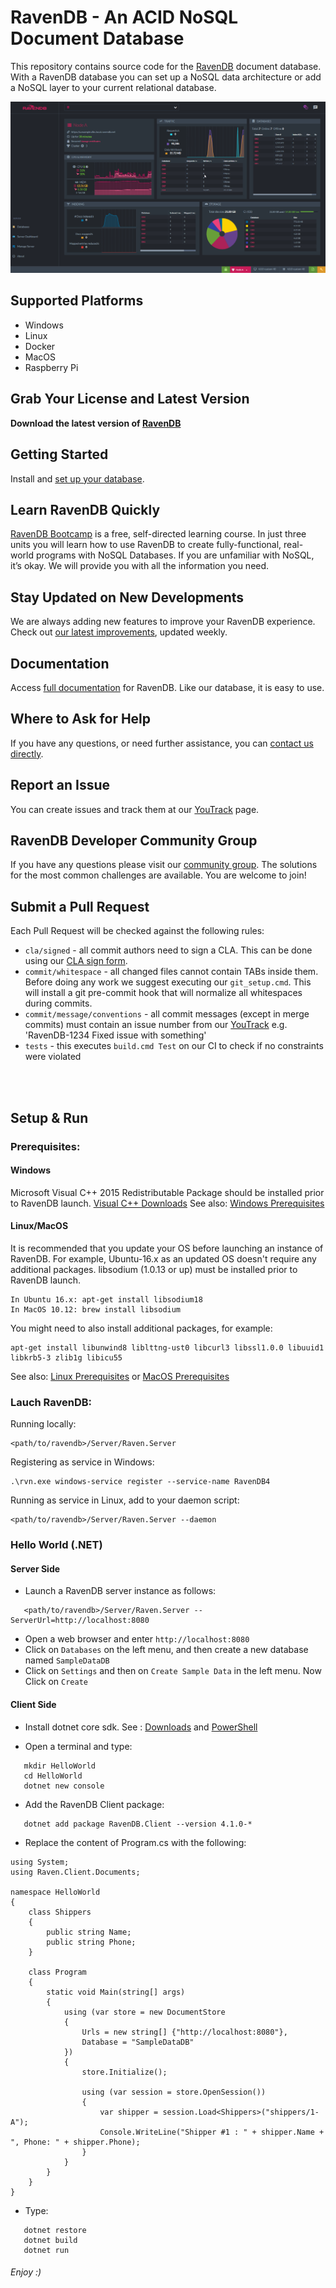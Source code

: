 # RavenDB - An ACID NoSQL Document Database
This repository contains source code for the [RavenDB](https://ravendb.net/) document database. With a RavenDB database you can set up a NoSQL data architecture or add a NoSQL layer to your current relational database.

![RavenDb Studio](docs/readmeScreenshot.png)

## Supported Platforms
- Windows
- Linux
- Docker
- MacOS
- Raspberry Pi

## Grab Your License and Latest Version
**Download the latest version of [RavenDB](https://ravendb.net/downloads#server/dev)**

## Getting Started
Install and [set up your database](https://ravendb.net/docs/article-page/latest/csharp/start/getting-started).

## Learn RavenDB Quickly
[RavenDB Bootcamp](https://ravendb.net/learn) is a free, self-directed learning course. In just three units you will learn how to use RavenDB to create fully-functional, real-world programs with NoSQL Databases. If you are unfamiliar with NoSQL, it’s okay. We will provide you with all the information you need.

## Stay Updated on New Developments
We are always adding new features to improve your RavenDB experience. Check out [our latest improvements](https://ravendb.net/docs/article-page/latest/csharp/start/whats-new), updated weekly.

## Documentation
Access [full documentation](https://ravendb.net/docs/article-page/latest/csharp) for RavenDB. Like our database, it is easy to use.

## Where to Ask for Help
If you have any questions, or need further assistance, you can [contact us directly](https://ravendb.net/contact).

## Report an Issue
You can create issues and track them at our [YouTrack](http://issues.hibernatingrhinos.com/) page.

## RavenDB Developer Community Group
If you have any questions please visit our [community group](http://groups.google.com/group/ravendb/). The solutions for the most common challenges are available. You are welcome to join!

## Submit a Pull Request
Each Pull Request will be checked against the following rules:

- `cla/signed` - all commit authors need to sign a CLA. This can be done using our [CLA sign form](http://ravendb.net/contributors/cla/sign).
- `commit/whitespace` - all changed files cannot contain TABs inside them. Before doing any work we suggest executing our `git_setup.cmd`. This will install a git pre-commit hook that will normalize all whitespaces during commits.
- `commit/message/conventions` - all commit messages (except in merge commits) must contain an issue number from our [YouTrack](http://issues.hibernatingrhinos.com) e.g. 'RavenDB-1234 Fixed issue with something'
- `tests` - this executes `build.cmd Test` on our CI to check if no constraints were violated

 <br><br>

## Setup & Run
### Prerequisites:

#### Windows
Microsoft Visual C++ 2015 Redistributable Package should be installed prior to RavenDB launch.
[Visual C++ Downloads](https://support.microsoft.com/en-us/help/2977003/the-latest-supported-visual-c-downloads)
See also: [Windows Prerequisites](https://docs.microsoft.com/en-us/dotnet/core/windows-prerequisites)

#### Linux/MacOS
It is recommended that you update your OS before launching an instance of RavenDB.
For example, Ubuntu-16.x as an updated OS doesn't require any additional packages.
libsodium (1.0.13 or up) must be installed prior to RavenDB launch.
```
In Ubuntu 16.x: apt-get install libsodium18
In MacOS 10.12: brew install libsodium
```
You might need to also install additional packages, for example:
```
apt-get install libunwind8 liblttng-ust0 libcurl3 libssl1.0.0 libuuid1 libkrb5-3 zlib1g libicu55
```

See also: [Linux Prerequisites](https://docs.microsoft.com/en-us/dotnet/core/linux-prerequisites) or [MacOS Prerequisites](https://docs.microsoft.com/en-us/dotnet/core/macos-prerequisites)

### Lauch RavenDB:
Running locally:
```
<path/to/ravendb>/Server/Raven.Server
```

Registering as service in Windows:
```
.\rvn.exe windows-service register --service-name RavenDB4
```

Running as service in Linux, add to your daemon script:
```
<path/to/ravendb>/Server/Raven.Server --daemon
```

### Hello World (.NET)

#### Server Side

- Launch a RavenDB server instance as follows:
```
   <path/to/ravendb>/Server/Raven.Server --ServerUrl=http://localhost:8080
```

- Open a web browser and enter `http://localhost:8080`
- Click on `Databases` on the left menu, and then create a new database named `SampleDataDB`
- Click on `Settings` and then on `Create Sample Data` in the left menu. Now Click on `Create`

#### Client Side

- Install dotnet core sdk. See : [Downloads](https://www.microsoft.com/net/download) and [PowerShell](https://github.com/PowerShell/PowerShell/releases)

- Open a terminal and type:

```
   mkdir HelloWorld
   cd HelloWorld
   dotnet new console
```

- Add the RavenDB Client package:

```
   dotnet add package RavenDB.Client --version 4.1.0-*
```

- Replace the content of Program.cs with the following:
```
using System;
using Raven.Client.Documents;

namespace HelloWorld
{
    class Shippers
    {
        public string Name;
        public string Phone;
    }
    
    class Program
    {
        static void Main(string[] args)
        {
            using (var store = new DocumentStore
            {
                Urls = new string[] {"http://localhost:8080"},
                Database = "SampleDataDB"
            })
            {
                store.Initialize();

                using (var session = store.OpenSession())
                {
                    var shipper = session.Load<Shippers>("shippers/1-A");
                    Console.WriteLine("Shipper #1 : " + shipper.Name + ", Phone: " + shipper.Phone);
                }
            }
        }
    }
}
```

- Type:
```
   dotnet restore
   dotnet build
   dotnet run
```

###### Enjoy :)
